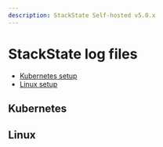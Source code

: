 ```yaml
---
description: StackState Self-hosted v5.0.x 
---
```


# StackState log files

* [Kubernetes setup](stackstate-log-files.md#kubernetes)
* [Linux setup](stackstate-log-files.md#linux)

## Kubernetes



## Linux



